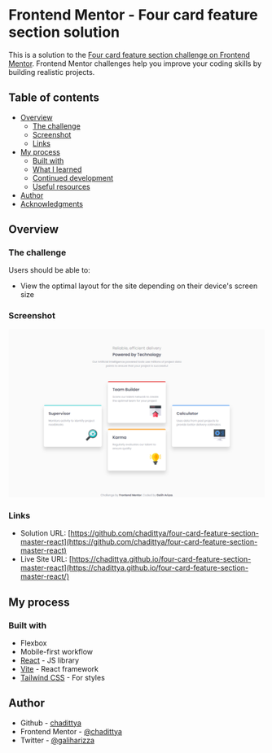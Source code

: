# Frontend Mentor - Four card feature section solution

This is a solution to the [Four card feature section challenge on Frontend Mentor](https://www.frontendmentor.io/challenges/four-card-feature-section-weK1eFYK). Frontend Mentor challenges help you improve your coding skills by building realistic projects.

## Table of contents

- [Overview](#overview)
  - [The challenge](#the-challenge)
  - [Screenshot](#screenshot)
  - [Links](#links)
- [My process](#my-process)
  - [Built with](#built-with)
  - [What I learned](#what-i-learned)
  - [Continued development](#continued-development)
  - [Useful resources](#useful-resources)
- [Author](#author)
- [Acknowledgments](#acknowledgments)

## Overview

### The challenge

Users should be able to:

- View the optimal layout for the site depending on their device's screen size

### Screenshot

![](./src/assets/images/screenshoot.png)

### Links

- Solution URL: [https://github.com/chadittya/four-card-feature-section-master-react](https://github.com/chadittya/four-card-feature-section-master-react)
- Live Site URL: [https://chadittya.github.io/four-card-feature-section-master-react](https://chadittya.github.io/four-card-feature-section-master-react/)

## My process

### Built with

- Flexbox
- Mobile-first workflow
- [React](https://reactjs.org/) - JS library
- [Vite](https://vitejs.dev/) - React framework
- [Tailwind CSS](https://tailwindcss.com/) - For styles

## Author

- Github - [chadittya](https://github.com/chadittya)
- Frontend Mentor - [@chadittya](https://www.frontendmentor.io/profile/chadittya)
- Twitter - [@galiharizza](https://www.twitter.com/galiharizza)
